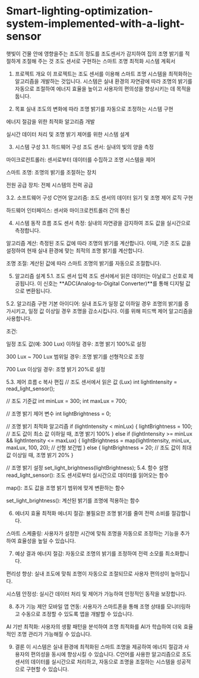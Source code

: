 # Smart-lighting-optimization-system-implemented-with-a-light-sensor
햇빛이 건물 안에 영향을주는 조도의 정도를 조도센서가 감지하여 집의 조명 밝기를 적절하게 조절해 주는 것
조도 센서로 구현하는 스마트 조명 최적화 시스템 계획서
1. 프로젝트 개요
이 프로젝트는 조도 센서를 이용해 스마트 조명 시스템을 최적화하는 알고리즘을 개발하는 것입니다. 시스템은 실내 환경의 자연광에 따라 조명의 밝기를 자동으로 조절하여 에너지 효율을 높이고 사용자의 편의성을 향상시키는 데 목적을 둡니다.

2. 목표
실내 조도의 변화에 따라 조명 밝기를 자동으로 조정하는 시스템 구현

에너지 절감을 위한 최적화 알고리즘 개발

실시간 데이터 처리 및 조명 밝기 제어를 위한 시스템 설계

3. 시스템 구성
3.1. 하드웨어 구성
조도 센서: 실내의 빛의 양을 측정

마이크로컨트롤러: 센서로부터 데이터를 수집하고 조명 시스템을 제어

스마트 조명: 조명의 밝기를 조절하는 장치

전원 공급 장치: 전체 시스템의 전력 공급

3.2. 소프트웨어 구성
C언어 알고리즘: 조도 센서의 데이터 읽기 및 조명 제어 로직 구현

하드웨어 인터페이스: 센서와 마이크로컨트롤러 간의 통신

4. 시스템 동작 흐름
조도 센서 측정: 실내의 자연광을 감지하여 조도 값을 실시간으로 측정합니다.

알고리즘 계산: 측정된 조도 값에 따라 조명의 밝기를 계산합니다. 이때, 기준 조도 값을 설정하여 현재 실내 환경에 맞는 최적의 조명 밝기를 계산합니다.

조명 조절: 계산된 값에 따라 스마트 조명의 밝기를 자동으로 조절합니다.

5. 알고리즘 설계
5.1. 조도 센서 입력
조도 센서에서 읽은 데이터는 아날로그 신호로 제공됩니다. 이 신호는 **ADC(Analog-to-Digital Converter)**를 통해 디지털 값으로 변환됩니다.

5.2. 알고리즘 구현
기본 아이디어: 실내 조도가 일정 값 이하일 경우 조명의 밝기를 증가시키고, 일정 값 이상일 경우 조명을 감소시킵니다. 이를 위해 피드백 제어 알고리즘을 사용합니다.

조건:

일정 조도 값(예: 300 Lux) 이하일 경우: 조명 밝기 100%로 설정

300 Lux ~ 700 Lux 범위일 경우: 조명 밝기를 선형적으로 조정

700 Lux 이상일 경우: 조명 밝기 20%로 설정

5.3. 제어 흐름
c
복사
편집
// 조도 센서에서 읽은 값 (Lux)
int lightIntensity = read_light_sensor();

// 조도 기준값
int minLux = 300;
int maxLux = 700;

// 조명 밝기 제어 변수
int lightBrightness = 0;

// 조명 밝기 최적화 알고리즘
if (lightIntensity < minLux) {
    lightBrightness = 100;  // 조도 값이 최소 값 이하일 때, 조명 밝기 100%
} else if (lightIntensity >= minLux && lightIntensity <= maxLux) {
    lightBrightness = map(lightIntensity, minLux, maxLux, 100, 20);  // 선형 보간법
} else {
    lightBrightness = 20;  // 조도 값이 최대 값 이상일 때, 조명 밝기 20%
}

// 조명 밝기 설정
set_light_brightness(lightBrightness);
5.4. 함수 설명
read_light_sensor(): 조도 센서로부터 실시간으로 데이터를 읽어오는 함수

map(): 조도 값을 조명 밝기 범위에 맞게 변환하는 함수

set_light_brightness(): 계산된 밝기를 조명에 적용하는 함수

6. 에너지 효율 최적화
에너지 절감: 불필요한 조명 밝기를 줄여 전력 소비를 절감합니다.

스마트 스케줄링: 사용자가 설정한 시간에 맞춰 조명을 자동으로 조정하는 기능을 추가하여 효율성을 높일 수 있습니다.

7. 예상 결과
에너지 절감: 자동으로 조명의 밝기를 조정하여 전력 소모를 최소화합니다.

편리성 향상: 실내 조도에 맞춰 조명이 자동으로 조절되므로 사용자 편의성이 높아집니다.

시스템 안정성: 실시간 데이터 처리 및 제어가 가능하여 안정적인 동작을 보장합니다.

8. 추가 기능 제안
모바일 앱 연동: 사용자가 스마트폰을 통해 조명 상태를 모니터링하고 수동으로 조정할 수 있도록 앱을 개발할 수 있습니다.

AI 기반 최적화: 사용자의 생활 패턴을 분석하여 조명 최적화를 AI가 학습하여 더욱 효율적인 조명 관리가 가능해질 수 있습니다.

9. 결론
이 시스템은 실내 환경에 최적화된 스마트 조명을 제공하여 에너지 절감과 사용자의 편의성을 동시에 향상시킬 수 있습니다. C언어를 사용한 알고리즘으로 조도 센서의 데이터를 실시간으로 처리하고, 자동으로 조명을 조절하는 시스템을 성공적으로 구현할 수 있습니다.
